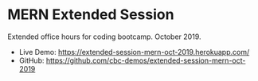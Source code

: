 # MERN Extended Session

Extended office hours for coding bootcamp. October 2019.

- Live Demo: https://extended-session-mern-oct-2019.herokuapp.com/
- GitHub: https://github.com/cbc-demos/extended-session-mern-oct-2019
